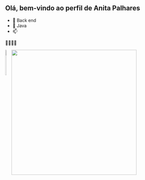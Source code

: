 ## Olá, bem-vindo ao perfil de Anita Palhares

- 🔭 Back end
- 🌱 Java
- 📫 
<!-- -->
🐱‍🐉🐱‍👤

<div style="display: flex; flex-wrap: wrap;">

  <picture>
    <source
      srcset="https://github-readme-stats.vercel.app/api?username=anitapalhares&show_icons=true&theme=dracula"
      media="(prefers-color-scheme: dark)"
    />
    <source
      srcset="https://github-readme-stats.vercel.app/api?username=anitapalhares&show_icons=true"
      media="(prefers-color-scheme: light), (prefers-color-scheme: no-preference)"
    />
    <img 
      src="https://github-readme-stats.vercel.app/api?username=anitapalhares&show_icons=true" 
      style="width: 45%; height: auto;"
    />
  </picture>

  <picture>
    <source
      srcset="https://github-readme-stats.vercel.app/api/top-langs/?username=anitapalhares&layout=compact&theme=dracula"
      media="(prefers-color-scheme: dark)"
    />
    <source
      srcset="https://github-readme-stats.vercel.app/api/top-langs/?username=anitapalhares&layout=compact"
      media="(prefers-color-scheme: light), (prefers-color-scheme: no-preference)"
    />
    <img 
      src="https://github-readme-stats.vercel.app/api/top-langs/?username=anitapalhares&layout=compact" 
      style="width: 400px; height: auto;"
    />
  </picture>

</div>
